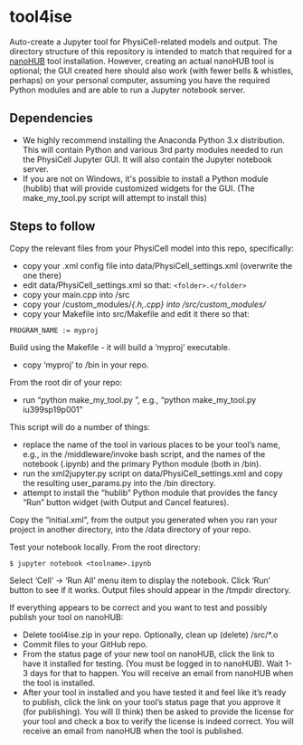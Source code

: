 # tool4ise
Auto-create a Jupyter tool for PhysiCell-related models and output. The directory structure of this repository is intended to match that required for a [nanoHUB](https://nanohub.org/) tool installation. However, creating an actual nanoHUB tool is optional; the GUI created here should also work (with fewer bells & whistles, perhaps) on your personal computer, assuming you have the required Python modules and are able to run a Jupyter notebook server.


## Dependencies
* We highly recommend installing the Anaconda Python 3.x distribution. This will contain Python and various 3rd party modules needed to run the PhysiCell Jupyter GUI. It will also contain the Jupyter notebook server.
* If you are not on Windows, it's possible to install a Python module (hublib) that will provide customized widgets for the GUI. (The make_my_tool.py script will attempt to install this)

## Steps to follow
<!--
```
Copy the relevant files from your PhysiCell model into this repo, specifically:
Your .xml config file into data/PhysiCell_settings.xml (overwrite the one there)
Edit data/PhysiCell_settings.xml so that:
<folder>.</folder>
Your main.cpp into /src
Your /custom_modules/*{.h,.cpp} into /src/custom_modules/*
Your Makefile into src/Makefile, however, you need to edit it there so that:
PROGRAM_NAME := myproj
Build using the Makefile - it will build a ‘myproj’ executable. Copy ‘myproj’ to /bin in your repo.

From the root dir of your repo, run ```python make_my_tool.py <your tool name>``` 
e.g., “python make_my_tool.py iu399sp19p001”
This script will do a number of things:
Replace the name of the tool in various places to be your tool’s name, e.g., in the /middleware/invoke bash script, and the names of the notebook (.ipynb) and the primary Python module (both in /bin).
Run the xml2jupyter.py script on data/PhysiCell_settings.xml and copy the resulting user_params.py into the /bin directory.
```
python xml2jupyter.py PhysiCell_settings.xml
cp user_params.py ../bin
```
Attempt to install the “hublib” Python module that provides the fancy “Run” button widget (with Output and Cancel features).

Copy the “initial.xml”, from the output you generated when you ran your project in another directory, into the /data directory of your repo.
Test your notebook locally. From the root directory:
```$ jupyter notebook <toolname>.ipynb```

Select ‘Cell’ → ‘Run All’ menu item to display the notebook.
Click ‘Run’ button to see if it works. Output files should appear in the /tmpdir directory.
```
-->

Copy the relevant files from your PhysiCell model into this repo, specifically:
* copy your .xml config file into data/PhysiCell_settings.xml (overwrite the one there)
* edit data/PhysiCell_settings.xml so that:
```<folder>.</folder>```
* copy your main.cpp into /src
* copy your /custom_modules/*{.h,.cpp} into /src/custom_modules/*
* copy your Makefile into src/Makefile and edit it there so that:
```
PROGRAM_NAME := myproj
```
Build using the Makefile - it will build a ‘myproj’ executable. 
* copy ‘myproj’ to /bin in your repo.

From the root dir of your repo:
* run “python make_my_tool.py <your tool name>”, 
e.g., “python make_my_tool.py iu399sp19p001”
  
This script will do a number of things: 
* replace the name of the tool in various places to be your tool’s name, e.g., in the /middleware/invoke bash script, and the names of the notebook (.ipynb) and the primary Python module (both in /bin).
* run the xml2jupyter.py script on data/PhysiCell_settings.xml and copy the resulting user_params.py into the /bin directory.
* attempt to install the “hublib” Python module that provides the fancy “Run” button widget (with Output and Cancel features).

Copy the “initial.xml”, from the output you generated when you ran your project in another directory, into the /data directory of your repo.

Test your notebook locally. From the root directory:
```
$ jupyter notebook <toolname>.ipynb
```
Select ‘Cell’ → ‘Run All’ menu item to display the notebook.
Click ‘Run’ button to see if it works. Output files should appear in the /tmpdir directory.

If everything appears to be correct and you want to test and possibly publish your tool on nanoHUB:

* Delete tool4ise.zip in your repo. Optionally, clean up (delete) /src/*.o
* Commit files to your GitHub repo.
* From the status page of your new tool on nanoHUB, click the link to have it installed for testing. (You must be logged in to nanoHUB). Wait 1-3 days for that to happen. You will receive an email from nanoHUB when the tool is installed.
* After your tool in installed and you have tested it and feel like it’s ready to publish, click the link on your tool’s status page that you approve it (for publishing). You will (I think) then be asked to provide the license for your tool and check a box to verify the license is indeed correct. You will receive an email from nanoHUB when the tool is published.


<!--
You will need to provide the following files in the `data` subdirectory:
```
PhysiCell_settings.xml 
initial.xml 
```
-->

<!--
In the `data` directory, you will run the `xml2jupyter.py` script on the .xml file to 
generate `user_params.py`.
-->


